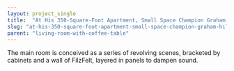 ```yaml
---
layout: project_single
title:  "At His 350-Square-Foot Apartment, Small Space Champion Graham Hill Practices What He Preaches"
slug: "at-his-350-square-foot-apartment-small-space-champion-graham-hill-practices-what-he-preaches"
parent: "living-room-with-coffee-table"
---
```

The main room is conceived as a series of revolving scenes, bracketed by cabinets and a wall of FilzFelt, layered in panels to dampen sound.